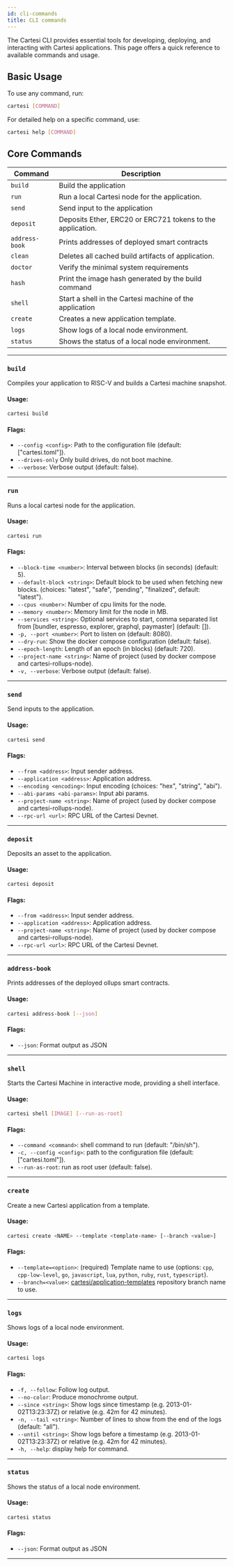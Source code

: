 ```yaml
---
id: cli-commands
title: CLI commands
---
```


The Cartesi CLI provides essential tools for developing, deploying, and interacting with Cartesi applications. This page offers a quick reference to available commands and usage.

## Basic Usage

To use any command, run:

```bash
cartesi [COMMAND]
```

For detailed help on a specific command, use:

```bash
cartesi help [COMMAND]
```

## Core Commands

| Command        | Description                                                                       |
| -------------- | --------------------------------------------------------------------------------- |
| `build`        | Build the application                                                             |
| `run`          | Run a local Cartesi node for the application.                                     |
| `send`         | Send input to the application                                                     |
| `deposit`      | Deposits Ether, ERC20 or ERC721 tokens to the application.                                             |
| `address-book` | Prints addresses of deployed smart contracts                                      |
| `clean`        | Deletes all cached build artifacts of application.                                |
| `doctor`       | Verify the minimal system requirements                                            |
| `hash`         | Print the image hash generated by the build command                               |
| `shell`        | Start a shell in the Cartesi machine of the application                           |
| `create`       | Creates a new application template.                                               |
| `logs`         | Show logs of a local node environment.                                            |
| `status`       | Shows the status of a local node environment.                                     |

---

### `build`

Compiles your application to RISC-V and builds a Cartesi machine snapshot.

#### Usage:

```bash
cartesi build
```

#### Flags:

- `--config <config>`: Path to the configuration file (default: ["cartesi.toml"]).
- `--drives-only` Only build drives, do not boot machine.
- `--verbose`: Verbose output (default: false).

---

### `run`

Runs a local cartesi node for the application.

#### Usage:

```bash
cartesi run
```

#### Flags:

  - `--block-time <number>`: Interval between blocks (in seconds) (default: 5).
  - `--default-block <string>`: Default block to be used when fetching new blocks. (choices: "latest", "safe", "pending", "finalized", default: "latest").
  - `--cpus <number>`: Number of cpu limits for the node.
  - `--memory <number>`: Memory limit for the node in MB.
  - `--services <string>`: Optional services to start, comma separated list from [bundler, espresso, explorer, graphql, paymaster] (default: []).
  - `-p, --port <number>`: Port to listen on (default: 8080).
  - `--dry-run`: Show the docker compose configuration (default: false).
  - `--epoch-length`: Length of an epoch (in blocks) (default: 720).
  - `--project-name <string>`: Name of project (used by docker compose and cartesi-rollups-node).
  - `-v, --verbose`: Verbose output (default: false).

---

### `send`

Send inputs to the application.

#### Usage:

```bash
cartesi send
```

#### Flags:

- `--from <address>`: Input sender address.
- `--application <address>`: Application address.
- `--encoding <encoding>`: Input encoding (choices: "hex", "string", "abi").
- `--abi-params <abi-params>`: Input abi params.
- `--project-name <string>`: Name of project (used by docker compose and cartesi-rollups-node).
- `--rpc-url <url>`: RPC URL of the Cartesi Devnet.

---

### `deposit`

Deposits an asset to the application.

#### Usage:

```bash
cartesi deposit
```

#### Flags:

- `--from <address>`: Input sender address.
- `--application <address>`: Application address.
- `--project-name <string>`: Name of project (used by docker compose and cartesi-rollups-node).
- `--rpc-url <url>`: RPC URL of the Cartesi Devnet.

---

### `address-book`

Prints addresses of the deployed ollups smart contracts.

#### Usage:

```bash
cartesi address-book [--json]
```

#### Flags:

- `--json`: Format output as JSON

---

### `shell`

Starts the Cartesi Machine in interactive mode, providing a shell interface.

#### Usage:

```bash
cartesi shell [IMAGE] [--run-as-root]
```

#### Flags:

- `--command <command>`: shell command to run (default: "/bin/sh").
- `-c, --config <config>`: path to the configuration file (default: ["cartesi.toml"]).
- `--run-as-root`: run as root user (default: false).

---

### `create`

Create a new Cartesi application from a template.

#### Usage:

```bash
cartesi create <NAME> --template <template-name> [--branch <value>]
```

#### Flags:

- `--template=<option>`: (required) Template name to use (options: `cpp`, `cpp-low-level`, `go`, `javascript`, `lua`, `python`, `ruby`, `rust`, `typescript`).
- `--branch=<value>`: [cartesi/application-templates](https://github.com/cartesi/application-templates) repository branch name to use.

---

### `logs`

Shows logs of a local node environment.

#### Usage:

```bash
cartesi logs
```

#### Flags:

  - `-f, --follow`: Follow log output.
  - `--no-color`: Produce monochrome output.
  - `--since <string>`: Show logs since timestamp (e.g. 2013-01-02T13:23:37Z) or relative (e.g. 42m for 42 minutes).
  - `-n, --tail <string>`: Number of lines to show from the end of the logs (default: "all").
  - `--until <string>`: Show logs before a timestamp (e.g. 2013-01-02T13:23:37Z) or relative (e.g. 42m for 42 minutes).
  - `-h, --help`: display help for command.

---

### `status`

Shows the status of a local node environment.

#### Usage:

```bash
cartesi status
```

#### Flags:

- `--json`: Format output as JSON

---
